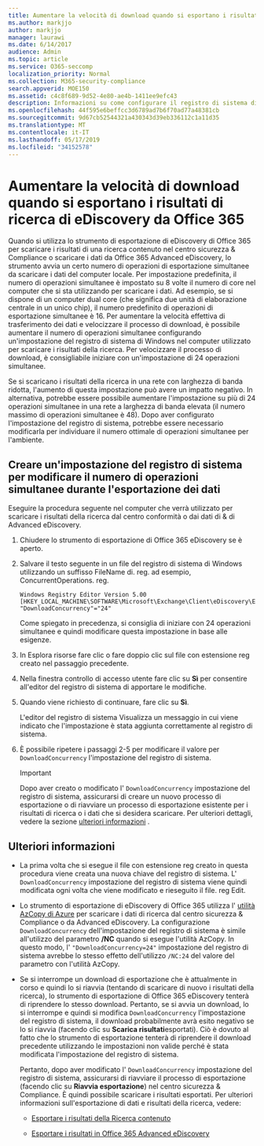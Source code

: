 ```yaml
---
title: Aumentare la velocità di download quando si esportano i risultati di ricerca di eDiscovery da Office 365
ms.author: markjjo
author: markjjo
manager: laurawi
ms.date: 6/14/2017
audience: Admin
ms.topic: article
ms.service: O365-seccomp
localization_priority: Normal
ms.collection: M365-security-compliance
search.appverid: MOE150
ms.assetid: c4c8f689-9d52-4e80-ae4b-1411ee9efc43
description: Informazioni su come configurare il registro di sistema di Windows per aumentare la velocità effettiva dei dati quando si scaricano i risultati della ricerca e i dati di ricerca dal centro sicurezza & compliance e Advanced eDiscovery in Office 365.
ms.openlocfilehash: 44f595e6beffcc3d6789ad7b6f70ad77a48381cb
ms.sourcegitcommit: 9d67cb52544321a430343d39eb336112c1a11d35
ms.translationtype: MT
ms.contentlocale: it-IT
ms.lasthandoff: 05/17/2019
ms.locfileid: "34152578"
---
```

# <a name="increase-the-download-speed-when-exporting-ediscovery-search-results-from-office-365"></a>Aumentare la velocità di download quando si esportano i risultati di ricerca di eDiscovery da Office 365

Quando si utilizza lo strumento di esportazione di eDiscovery di Office 365 per scaricare i risultati di una ricerca contenuto nel centro sicurezza & Compliance o scaricare i dati da Office 365 Advanced eDiscovery, lo strumento avvia un certo numero di operazioni di esportazione simultanee da scaricare i dati del computer locale. Per impostazione predefinita, il numero di operazioni simultanee è impostato su 8 volte il numero di core nel computer che si sta utilizzando per scaricare i dati. Ad esempio, se si dispone di un computer dual core (che significa due unità di elaborazione centrale in un unico chip), il numero predefinito di operazioni di esportazione simultanee è 16. Per aumentare la velocità effettiva di trasferimento dei dati e velocizzare il processo di download, è possibile aumentare il numero di operazioni simultanee configurando un'impostazione del registro di sistema di Windows nel computer utilizzato per scaricare i risultati della ricerca. Per velocizzare il processo di download, è consigliabile iniziare con un'impostazione di 24 operazioni simultanee.
  
Se si scaricano i risultati della ricerca in una rete con larghezza di banda ridotta, l'aumento di questa impostazione può avere un impatto negativo. In alternativa, potrebbe essere possibile aumentare l'impostazione su più di 24 operazioni simultanee in una rete a larghezza di banda elevata (il numero massimo di operazioni simultanee è 48). Dopo aver configurato l'impostazione del registro di sistema, potrebbe essere necessario modificarla per individuare il numero ottimale di operazioni simultanee per l'ambiente.
  
## <a name="create-a-registry-setting-to-change-the-number-of-concurrent-operations-when-exporting-data"></a>Creare un'impostazione del registro di sistema per modificare il numero di operazioni simultanee durante l'esportazione dei dati

Eseguire la procedura seguente nel computer che verrà utilizzato per scaricare i risultati della ricerca dal centro conformità o dai dati di & di Advanced eDiscovery.
  
1. Chiudere lo strumento di esportazione di Office 365 eDiscovery se è aperto. 
    
2. Salvare il testo seguente in un file del registro di sistema di Windows utilizzando un suffisso FileName di. reg. ad esempio, ConcurrentOperations. reg. 
    
    ```
    Windows Registry Editor Version 5.00
    [HKEY_LOCAL_MACHINE\SOFTWARE\Microsoft\Exchange\Client\eDiscovery\ExportTool]
    "DownloadConcurrency"="24"
    ```

    Come spiegato in precedenza, si consiglia di iniziare con 24 operazioni simultanee e quindi modificare questa impostazione in base alle esigenze.
    
3. In Esplora risorse fare clic o fare doppio clic sul file con estensione reg creato nel passaggio precedente.
    
4. Nella finestra controllo di accesso utente fare clic su **Sì** per consentire all'editor del registro di sistema di apportare le modifiche. 
    
5. Quando viene richiesto di continuare, fare clic su **Sì**.
    
    L'editor del registro di sistema Visualizza un messaggio in cui viene indicato che l'impostazione è stata aggiunta correttamente al registro di sistema.
    
6. È possibile ripetere i passaggi 2-5 per modificare il valore per `DownloadConcurrency` l'impostazione del registro di sistema. 
    
    > [!IMPORTANT]
    > Dopo aver creato o modificato l' `DownloadConcurrency` impostazione del registro di sistema, assicurarsi di creare un nuovo processo di esportazione o di riavviare un processo di esportazione esistente per i risultati di ricerca o i dati che si desidera scaricare. Per ulteriori dettagli, vedere la sezione [ulteriori informazioni](#more-information) . 
  
## <a name="more-information"></a>Ulteriori informazioni

- La prima volta che si esegue il file con estensione reg creato in questa procedura viene creata una nuova chiave del registro di sistema. L' `DownloadConcurrency` impostazione del registro di sistema viene quindi modificata ogni volta che viene modificato e rieseguito il file. reg Edit. 
    
- Lo strumento di esportazione di eDiscovery di Office 365 utilizza l' [utilità AzCopy di Azure](https://go.microsoft.com/fwlink/?linkid=849949) per scaricare i dati di ricerca dal centro sicurezza & Compliance o da Advanced eDiscovery. La configurazione `DownloadConcurrency` dell'impostazione del registro di sistema è simile all'utilizzo del parametro **/NC** quando si esegue l'utilità AzCopy. In questo modo, l' `"DownloadConcurrency=24"` impostazione del registro di sistema avrebbe lo stesso effetto dell'utilizzo `/NC:24` del valore del parametro con l'utilità AzCopy. 
    
- Se si interrompe un download di esportazione che è attualmente in corso e quindi lo si riavvia (tentando di scaricare di nuovo i risultati della ricerca), lo strumento di esportazione di Office 365 eDiscovery tenterà di riprendere lo stesso download. Pertanto, se si avvia un download, lo si interrompe e quindi si modifica `DownloadConcurrency` l'impostazione del registro di sistema, il download probabilmente avrà esito negativo se lo si riavvia (facendo clic su **Scarica risultati**esportati). Ciò è dovuto al fatto che lo strumento di esportazione tenterà di riprendere il download precedente utilizzando le impostazioni non valide perché è stata modificata l'impostazione del registro di sistema.
    
    Pertanto, dopo aver modificato l' `DownloadConcurrency` impostazione del registro di sistema, assicurarsi di riavviare il processo di esportazione (facendo clic su **Riavvia esportazione**) nel centro sicurezza & Compliance. È quindi possibile scaricare i risultati esportati. Per ulteriori informazioni sull'esportazione di dati e risultati della ricerca, vedere:
    
  - [Esportare i risultati della Ricerca contenuto](export-search-results.md)
    
  - [Esportare i risultati in Office 365 Advanced eDiscovery](export-results-in-advanced-ediscovery.md)
    
